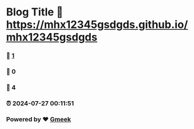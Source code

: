 # Blog Title :link: https://mhx12345gsdgds.github.io/mhx12345gsdgds 
### :page_facing_up: [1](https://mhx12345gsdgds.github.io/mhx12345gsdgds/tag.html) 
### :speech_balloon: 0 
### :hibiscus: 4 
### :alarm_clock: 2024-07-27 00:11:51 
### Powered by :heart: [Gmeek](https://github.com/Meekdai/Gmeek)
